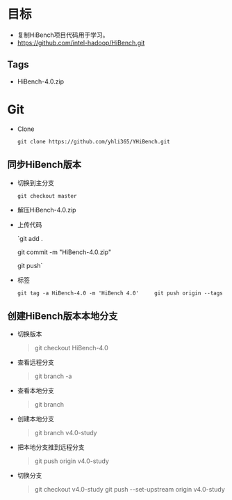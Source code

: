 目标
====================
- 复制HiBench项目代码用于学习。
- https://github.com/intel-hadoop/HiBench.git

## Tags ##
- HiBench-4.0.zip

Git
====================
- Clone

	`git clone https://github.com/yhli365/YHiBench.git`

## 同步HiBench版本

- 切换到主分支

	`git checkout master`
	
- 解压HiBench-4.0.zip

- 上传代码

	`git add .
	
	 git commit -m "HiBench-4.0.zip"
	 
	 git push` 
	
- 标签

	`git tag -a HiBench-4.0 -m 'HiBench 4.0'    
	git push origin --tags`

## 创建HiBench版本本地分支

- 切换版本

	> git checkout HiBench-4.0
	
- 查看远程分支

	> git branch -a
	
- 查看本地分支

	> git branch
	
- 创建本地分支
	> git branch v4.0-study
- 把本地分支推到远程分支
	> git push origin v4.0-study
- 切换分支
	> git checkout v4.0-study
	> git push --set-upstream origin v4.0-study

